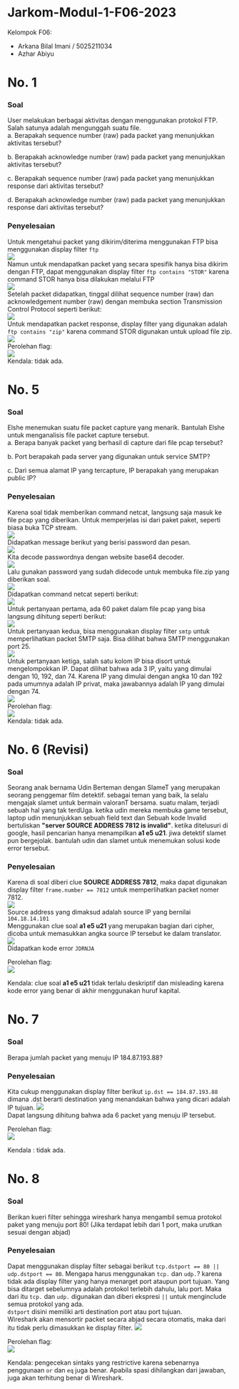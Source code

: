 # Jarkom-Modul-1-F06-2023

Kelompok F06:
- Arkana Bilal Imani / 5025211034
- Azhar Abiyu

# No. 1
### Soal
User melakukan berbagai aktivitas dengan menggunakan protokol FTP. Salah satunya adalah mengunggah suatu file.  
a. Berapakah sequence number (raw) pada packet yang menunjukkan aktivitas tersebut?

b. Berapakah acknowledge number (raw) pada packet yang menunjukkan aktivitas tersebut? 

c. Berapakah sequence number (raw) pada packet yang menunjukkan response dari aktivitas tersebut?

d. Berapakah acknowledge number (raw) pada packet yang menunjukkan response dari aktivitas tersebut?

### Penyelesaian
Untuk mengetahui packet yang dikirim/diterima menggunakan FTP bisa menggunakan display filter `ftp`  
![](images/1a.png)  
Namun untuk mendapatkan packet yang secara spesifik hanya bisa dikirim dengan FTP, dapat menggunakan display filter `ftp contains "STOR"` karena command STOR hanya bisa dilakukan melalui FTP  
![](images/1b.png)  
Setelah packet didapatkan, tinggal dilihat sequence number (raw) dan acknowledgement number (raw) dengan membuka section Transmission Control Protocol seperti berikut:  
![](images/1c.png)  
Untuk mendapatkan packet response, display filter yang digunakan adalah `ftp contains "zip"` karena command STOR digunakan untuk upload file zip.  
![](images/1d.png)  
Perolehan flag:  
![](images/1e.png)  
Kendala: tidak ada.  

# No. 5
### Soal
Elshe menemukan suatu file packet capture yang menarik. Bantulah Elshe untuk menganalisis file packet capture tersebut.  
a. Berapa banyak packet yang berhasil di capture dari file pcap tersebut?

b. Port berapakah pada server yang digunakan untuk service SMTP?

c. Dari semua alamat IP yang tercapture, IP berapakah yang merupakan public IP?

### Penyelesaian
Karena soal tidak memberikan command netcat, langsung saja masuk ke file pcap yang diberikan. Untuk memperjelas isi dari paket paket, seperti biasa buka TCP stream.  
![](images/5a.png)  
Didapatkan message berikut yang berisi password dan pesan.  
![](images/5b.png)  
Kita decode passwordnya dengan website base64 decoder.  
![](images/5c.png)  
Lalu gunakan password yang sudah didecode untuk membuka file.zip yang diberikan soal.  
![](images/5d.png)  
Didapatkan command netcat seperti berikut:  
![](images/5e.png)  
Untuk pertanyaan pertama, ada 60 paket dalam file pcap yang bisa langsung dihitung seperti berikut:  
![](images/5f.png)  
Untuk pertanyaan kedua, bisa menggunakan display filter `smtp` untuk memperlihatkan packet SMTP saja. Bisa dilihat bahwa SMTP menggunakan port 25.  
![](images/5g.png)  
Untuk pertanyaan ketiga, salah satu kolom IP bisa disort untuk mengelompokkan IP. Dapat dilihat bahwa ada 3 IP, yaitu yang dimulai dengan 10, 192, dan 74. Karena IP yang dimulai dengan angka 10 dan 192 pada umumnya adalah IP privat, maka jawabannya adalah IP yang dimulai dengan 74.  
![](images/5h.png)  
Perolehan flag:  
![](images/5i.png)  
Kendala: tidak ada.  

# No. 6 (Revisi)
### Soal
Seorang anak bernama Udin Berteman dengan SlameT yang merupakan seorang penggemar film detektif. sebagai teman yang baik, Ia selalu mengajak slamet untuk bermain valoranT bersama. suatu malam, terjadi sebuah hal yang tak terdUga. ketika udin mereka membuka game tersebut, laptop udin menunjukkan sebuah field text dan Sebuah kode Invalid bertuliskan **"server SOURCE ADDRESS 7812 is invalid"**. ketika ditelusuri di google, hasil pencarian hanya menampilkan **a1 e5 u21**. jiwa detektif slamet pun bergejolak. bantulah udin dan slamet untuk menemukan solusi kode error tersebut.  
### Penyelesaian
Karena di soal diberi clue **SOURCE ADDRESS 7812**, maka dapat digunakan display filter `frame.number == 7812` untuk memperlihatkan packet nomer 7812.  
![](images/6a.png)  
Source address yang dimaksud adalah source IP yang bernilai `104.18.14.101`  
Menggunakan clue soal **a1 e5 u21** yang merupakan bagian dari cipher, dicoba untuk memasukkan angka source IP tersebut ke dalam translator.  
![](images/6b.png)  
Didapatkan kode error `JDRNJA`  

Perolehan flag:  
![](images/6c.png)  

Kendala: clue soal **a1 e5 u21** tidak terlalu deskriptif dan misleading karena kode error yang benar di akhir menggunakan huruf kapital.  

# No. 7
### Soal
Berapa jumlah packet yang menuju IP 184.87.193.88?  

### Penyelesaian
Kita cukup menggunakan display filter berikut `ip.dst == 184.87.193.88` dimana .dst berarti destination yang menandakan bahwa yang dicari adalah IP tujuan.
![](images/7a.png)  
Dapat langsung dihitung bahwa ada 6 packet yang menuju IP tersebut.  

Perolehan flag:  
![](images/7b.png) 

Kendala : tidak ada.

# No. 8
### Soal
Berikan kueri filter sehingga wireshark hanya mengambil semua protokol paket yang menuju port 80! (Jika terdapat lebih dari 1 port, maka urutkan sesuai dengan abjad)

### Penyelesaian
Dapat menggunakan display filter sebagai berikut `tcp.dstport == 80 || udp.dstport == 80`. Mengapa harus menggunakan `tcp.` dan `udp.`? karena tidak ada display filter yang hanya menarget port ataupun port tujuan. Yang bisa ditarget sebelumnya adalah protokol terlebih dahulu, lalu port. Maka dari itu `tcp.` dan `udp.` digunakan dan diberi ekspresi `||` untuk menginclude semua protokol yang ada.  
`dstport` disini memiliki arti destination port atau port tujuan.  
Wireshark akan mensortir packet secara abjad secara otomatis, maka dari itu tidak perlu dimasukkan ke display filter.
![](images/8a.png)

Perolehan flag:  
![](images/8b.png)

Kendala: pengecekan sintaks yang restrictive karena sebenarnya penggunaan `or` dan `eq` juga benar. Apabila spasi dihilangkan dari jawaban, juga akan terhitung benar di Wireshark.  
